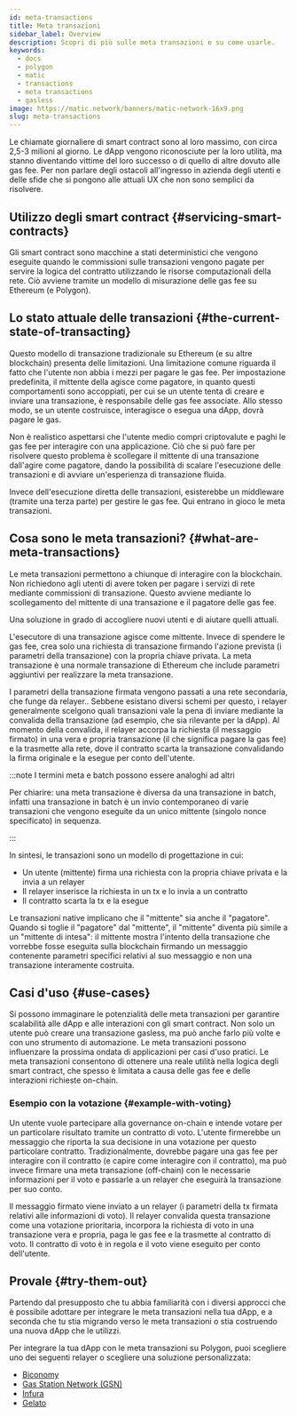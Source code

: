 ```yaml
---
id: meta-transactions
title: Meta transazioni
sidebar_label: Overview
description: Scopri di più sulle meta transazioni e su come usarle.
keywords:
  - docs
  - polygon
  - matic
  - transactions
  - meta transactions
  - gasless
image: https://matic.network/banners/matic-network-16x9.png
slug: meta-transactions
---
```


Le chiamate giornaliere di smart contract sono al loro massimo, con circa 2,5-3 milioni al giorno. Le dApp vengono riconosciute per la loro utilità, ma stanno diventando vittime del loro successo o di quello di altre
dovuto alle gas fee. Per non parlare degli ostacoli all'ingresso in azienda degli utenti e delle sfide che si pongono alle attuali
UX che non sono semplici da risolvere.

## Utilizzo degli smart contract {#servicing-smart-contracts}

Gli smart contract sono macchine a stati deterministici che vengono eseguite quando le commissioni sulle transazioni vengono
pagate per servire la logica del contratto utilizzando le risorse computazionali della rete. Ciò avviene tramite un modello di misurazione delle gas fee su Ethereum (e Polygon).

## Lo stato attuale delle transazioni {#the-current-state-of-transacting}

Questo modello di transazione tradizionale su Ethereum (e su altre blockchain) presenta delle limitazioni. Una limitazione comune riguarda il fatto che l'utente non abbia i mezzi per pagare le gas fee. Per impostazione predefinita, il mittente della
agisce come pagatore, in quanto questi comportamenti sono accoppiati, per cui se un utente tenta di creare e inviare
una transazione, è responsabile delle gas fee associate. Allo stesso modo, se un utente costruisce, interagisce
o esegua una dApp, dovrà pagare le gas.

Non è realistico aspettarsi che l'utente medio compri criptovalute e paghi le gas fee per interagire con una
applicazione. Ciò che si può fare per risolvere questo problema è scollegare il mittente di una transazione dall'agire
come pagatore, dando la possibilità di scalare l'esecuzione delle transazioni e di avviare un'esperienza di transazione
fluida.

Invece dell'esecuzione diretta delle transazioni, esisterebbe un middleware (tramite una terza parte) per gestire le gas fee.
Qui entrano in gioco le meta transazioni.

## Cosa sono le meta transazioni? {#what-are-meta-transactions}

Le meta transazioni permettono a chiunque di interagire con la blockchain. Non richiedono agli utenti di avere
token per pagare i servizi di rete mediante commissioni di transazione. Questo avviene mediante lo scollegamento del
mittente di una transazione e il pagatore delle gas fee.

Una soluzione in grado di accogliere nuovi utenti e di aiutare quelli attuali.

L'esecutore di una transazione agisce come mittente. Invece di spendere le gas fee, crea solo una
richiesta di transazione firmando l'azione prevista (i parametri della transazione) con la propria chiave
privata. La meta transazione è una normale transazione di Ethereum che include parametri aggiuntivi per realizzare
la meta transazione.

I parametri della transazione firmata vengono passati a una rete secondaria, che funge da relayer..
Sebbene esistano diversi schemi per questo, i relayer generalmente scelgono quali transazioni vale la pena di
inviare mediante la convalida della transazione (ad esempio, che sia rilevante per la dApp). Al momento della convalida, il relayer
accorpa la richiesta (il messaggio firmato) in una vera e propria transazione (il che significa pagare la gas fee)
e la trasmette alla rete, dove il contratto scarta la transazione convalidando la firma originale
e la esegue per conto dell'utente.

:::note I termini meta e batch possono essere analoghi ad altri

Per chiarire: una meta transazione è diversa da una transazione in batch, infatti una transazione in batch è
un invio contemporaneo di varie transazioni che vengono eseguite da un unico mittente
(singolo nonce specificato) in sequenza.

:::

In sintesi, le transazioni sono un modello di progettazione in cui:

* Un utente (mittente) firma una richiesta con la propria chiave privata e la invia a un relayer
* Il relayer inserisce la richiesta in un tx e lo invia a un contratto
* Il contratto scarta la tx e la esegue

Le transazioni native implicano che il "mittente" sia anche il "pagatore". Quando si toglie il "pagatore" dal
"mittente", il "mittente" diventa più simile a un "mittente di intesa": il mittente mostra l'intento della transazione
che vorrebbe fosse eseguita sulla blockchain firmando un messaggio contenente parametri specifici relativi al
suo messaggio e non una transazione interamente costruita.

## Casi d'uso {#use-cases}

Si possono immaginare le potenzialità delle meta transazioni per garantire scalabilità alle dApp e alle interazioni con gli smart contract. Non solo un utente può creare una transazione gasless, ma può anche farlo più volte e con uno strumento di automazione.
Le meta transazioni possono influenzare la prossima ondata di applicazioni per casi d'uso pratici. Le meta transazioni
consentono di ottenere una reale utilità nella logica degli smart contract, che spesso è limitata a causa delle gas fee e delle interazioni
richieste on-chain.

### Esempio con la votazione {#example-with-voting}

Un utente vuole partecipare alla governance on-chain e intende votare per un particolare risultato tramite un
contratto di voto. L'utente firmerebbe un messaggio che riporta la sua decisione in una votazione per questo particolare
contratto. Tradizionalmente, dovrebbe pagare una gas fee per interagire con il contratto (e capire come
interagire con il contratto), ma può invece firmare una meta transazione (off-chain) con le necessarie
informazioni per il voto e passarle a un relayer che eseguirà la transazione per suo conto.

Il messaggio firmato viene inviato a un relayer (i parametri della tx firmata relativi alle informazioni di voto). Il relayer
convalida questa transazione come una votazione prioritaria, incorpora la richiesta di voto in una transazione vera e propria,
paga le gas fee e la trasmette al contratto di voto. Il contratto di voto è in regola
e il voto viene eseguito per conto dell'utente.

## Provale {#try-them-out}

Partendo dal presupposto che tu abbia familiarità con i diversi approcci che è possibile adottare per integrare le meta transazioni nella tua
dApp, e a seconda che tu stia migrando verso le meta transazioni o stia costruendo una nuova dApp che le utilizzi.

Per integrare la tua dApp con le meta transazioni su Polygon, puoi scegliere uno dei seguenti
relayer o scegliere una soluzione personalizzata:

* [Biconomy](https://docs.biconomy.io/products/enable-gasless-transactions)
* [Gas Station Network (GSN)](https://docs.opengsn.org/#ethereum-gas-station-network-gsn)
* [Infura](https://infura.io/product/ethereum/transactions-itx)
* [Gelato](https://docs.gelato.network/developer-products/gelato-relay-sdk)
